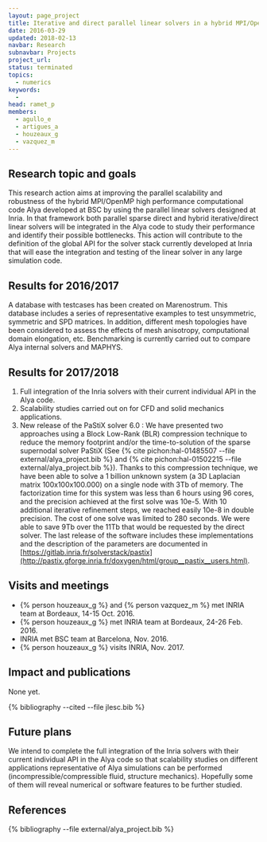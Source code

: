 ```yaml
---
layout: page_project
title: Iterative and direct parallel linear solvers in a hybrid MPI/OpenMP high performance computational engineering simulations
date: 2016-03-29
updated: 2018-02-13
navbar: Research
subnavbar: Projects
project_url:
status: terminated
topics:
  - numerics
keywords:
  -
head: ramet_p
members:
  - agullo_e
  - artigues_a
  - houzeaux_g
  - vazquez_m
---
```


## Research topic and goals

This research action aims at improving the parallel scalability and robustness of the hybrid MPI/OpenMP high performance computational code Alya developed at BSC by using the parallel linear solvers designed at Inria.
In that framework both parallel sparse direct and hybrid iterative/direct linear solvers will be integrated in the Alya code to study their performance and identify their possible bottlenecks.
This action will contribute to the definition of the global API for the solver stack currently developed at Inria that will ease the integration and testing of the linear solver in any large simulation code.

<!-- ## Results for 2015/2016

This activity has just started in February 2016, preliminary validation experiments have been performed but no scientific results yet. -->

## Results for 2016/2017

A database with testcases has been created on Marenostrum. This database includes a series of representative examples to test unsymmetric, symmetric and SPD matrices. In addition, different mesh topologies have been considered to assess the effects of mesh anisotropy, computational domain elongation, etc. 
Benchmarking is currently carried out to compare Alya internal solvers and MAPHYS.

## Results for 2017/2018

1. Full integration of the Inria solvers with their current individual API in the Alya code.
2. Scalability studies carried out on for CFD and solid mechanics applications.
3. New release of the PaStiX solver 6.0 :
We have presented two approaches using a Block Low-Rank (BLR) compression technique to reduce the memory footprint and/or the time-to-solution of the sparse supernodal solver PaStiX (See {% cite pichon:hal-01485507 --file external/alya_project.bib %} and {% cite pichon:hal-01502215 --file external/alya_project.bib %}). Thanks to this compression technique, we have been able to solve a 1 billion unknown system (a 3D Laplacian matrix 100x100x100.000) on a single node with 3Tb of memory. The factorization time for this system was less than 6 hours using 96 cores, and the precision achieved at the first solve was 10e-5. With 10 additional iterative refinement steps, we reached easily 10e-8 in double precision. The cost of one solve was limited to 280 seconds. We were able to save 9Tb over the 11Tb that would be requested by the direct solver. The last release of the software includes these implementations and the description of the parameters are documented in [https://gitlab.inria.fr/solverstack/pastix](http://pastix.gforge.inria.fr/doxygen/html/group__pastix__users.html).

## Visits and meetings

* {% person houzeaux_g %} and {% person vazquez_m %} met INRIA team at Bordeaux, 14-15 Oct. 2016.
* {% person houzeaux_g %} met INRIA team at Bordeaux, 24-26 Feb. 2016. 
* INRIA met BSC team at Barcelona, Nov. 2016. 
* {% person houzeaux_g %} visits INRIA, Nov. 2017.

## Impact and publications

None yet.

<!--

-->

{% bibliography --cited --file jlesc.bib %}


## Future plans
We intend to complete the full integration of the Inria solvers with their current individual API in the Alya code so that scalability studies on different applications representative of Alya simulations can be performed (incompressible/compressible fluid, structure mechanics).
Hopefully some of them will reveal numerical or software features to be further studied.


## References

{% bibliography --file external/alya_project.bib %}
